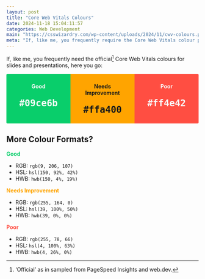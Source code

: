 ```yaml
---
layout: post
title: "Core Web Vitals Colours"
date: 2024-11-18 15:04:11:57
categories: Web Development
main: "https://csswizardry.com/wp-content/uploads/2024/11/cwv-colours.png"
meta: "If, like me, you frequently require the Core Web Vitals colour palete, here it is!"
---
```


If, like me, you frequently need the official[^1] Core Web Vitals colours for
slides and presentations, here you go:

<style>

  .c-cwv-colours {
    list-style: none;
    margin-left: 0;
    padding: 0;
    text-align: center;
    overflow: hidden;
    border-radius: 3px;
  }

    @media (min-width: 480px) {
      .c-cwv-colours {
        display: flex;
      }
    }

    .c-cwv-colours__colour {
      flex: 1;
      padding: 1.5rem;
    }

      .c-cwv-colours__title {
        display: block;
        margin-bottom: 1.5rem;
      }

      .c-cwv-colours__value {
        color: inherit;
        font-size: 1.5rem;
        line-height: 1;
        font-weight: 600;
      }

      .c-cwv-colours__values {
        list-style: none;
        margin-left: 0;
      }

</style>

<ul class="c-cwv-colours">

  <li class="c-cwv-colours__colour" style="background-color: #09ce6b; color: #f9f9f9;">
    <strong class="c-cwv-colours__title">Good</strong>
    <code class="c-cwv-colours__value">#09ce6b</code>
  </li>

  <li class="c-cwv-colours__colour" style="background-color: #ffa400;">
    <strong class="c-cwv-colours__title">Needs Improvement</strong>
    <code class="c-cwv-colours__value">#ffa400</code>
  </li>

  <li class="c-cwv-colours__colour" style="background-color: #ff4e42; color: #f9f9f9;">
    <strong class="c-cwv-colours__title">Poor</strong>
    <code class="c-cwv-colours__value">#ff4e42</code>
  </li>

</ul>

## More Colour Formats?

<strong style="color: #09ce6b;">Good</strong>

* RGB: `rgb(9, 206, 107)`
* HSL: `hsl(150, 92%, 42%)`
* HWB: `hwb(150, 4%, 19%)`

<strong style="color: #ffa400;">Needs Improvement</strong>

* RGB: `rgb(255, 164, 0)`
* HSL: `hsl(39, 100%, 50%)`
* HWB: `hwb(39, 0%, 0%)`

<strong style="color: #ff4e42;">Poor</strong>

* RGB: `rgb(255, 78, 66)`
* HSL: `hsl(4, 100%, 63%)`
* HWB: `hwb(4, 26%, 0%)`

[^1]: ‘Official’ as in sampled from PageSpeed Insights and web.dev.
